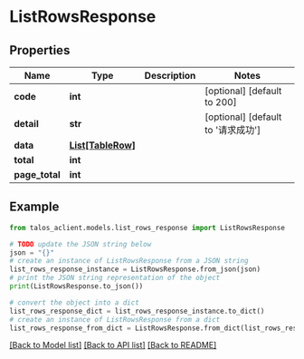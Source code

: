 # ListRowsResponse


## Properties

Name | Type | Description | Notes
------------ | ------------- | ------------- | -------------
**code** | **int** |  | [optional] [default to 200]
**detail** | **str** |  | [optional] [default to '请求成功']
**data** | [**List[TableRow]**](TableRow.md) |  | 
**total** | **int** |  | 
**page_total** | **int** |  | 

## Example

```python
from talos_aclient.models.list_rows_response import ListRowsResponse

# TODO update the JSON string below
json = "{}"
# create an instance of ListRowsResponse from a JSON string
list_rows_response_instance = ListRowsResponse.from_json(json)
# print the JSON string representation of the object
print(ListRowsResponse.to_json())

# convert the object into a dict
list_rows_response_dict = list_rows_response_instance.to_dict()
# create an instance of ListRowsResponse from a dict
list_rows_response_from_dict = ListRowsResponse.from_dict(list_rows_response_dict)
```
[[Back to Model list]](../README.md#documentation-for-models) [[Back to API list]](../README.md#documentation-for-api-endpoints) [[Back to README]](../README.md)


